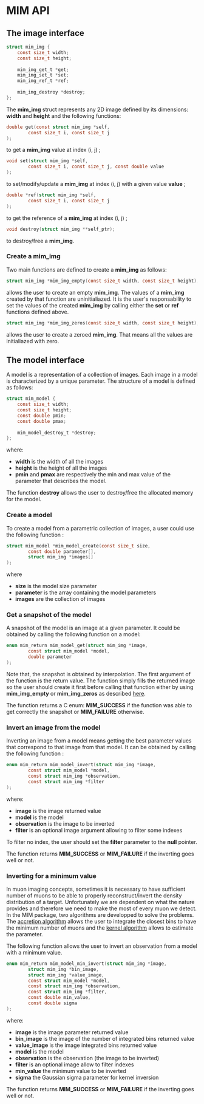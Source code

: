 # MIM API

## The image interface
```c
struct mim_img {
    const size_t width;
    const size_t height;
    
    mim_img_get_t *get;
    mim_img_set_t *set;
    mim_img_ref_t *ref;
    
    mim_img_destroy *destroy;
};
```

The **mim_img** struct represents any 2D image defined by its dimensions: **width** and **height** and the following functions:

```c
double get(const struct mim_img *self,
        const size_t i, const size_t j
);
```
to get a **mim_img** value at index (i, j) ;

```c
void set(struct mim_img *self,
        const size_t i, const size_t j, const double value
);
```
to set/modify/update a **mim_img** at index (i, j) with a given value **value** ;

```c
double *ref(struct mim_img *self,
        const size_t i, const size_t j
);
```
to get the reference of a **mim_img** at index (i, j) ;

```c
void destroy(struct mim_img **self_ptr);
```
to destroy/free a **mim_img**.

### Create a mim_img

Two main functions are defined to create a **mim_img** as follows:

```c
struct mim_img *mim_img_empty(const size_t width, const size_t height);
```
allows the user to create an empty **mim_img**. The values of a **mim_img** created by that function are uninitialiazed. It is the user's responsability to set the values of the created **mim_img** by calling either the **set** or **ref** functions defined above.

```c
struct mim_img *mim_img_zeros(const size_t width, const size_t height);
```
allows the user to create a zeroed **mim_img**. That means all the values are initialiazed with zero.


## The model interface

A model is a representation of a collection of images. Each image in a model is characterized by a unique parameter. The structure of a model is defined as follows:

```c
struct mim_model {
    const size_t width;
    const size_t height;
    const double pmin;
    const double pmax;
    
    mim_model_destroy_t *destroy;
};
```
where:

- **width** is the width of all the images
- **height** is the height of all the images
- **pmin** and **pmax** are respectively the min and max value of the parameter that describes the model.

The function **destroy** allows the user to destroy/free the allocated memory for the model.


### Create a model

To create a model from a parametric collection of images, a user could use the following function :

```c
struct mim_model *mim_model_create(const size_t size,
        const double parameter[],
        struct mim_img *images[]
);
```
where

- **size** is the model size parameter
- **parameter** is the array containing the model parameters
- **images** are the collection of images



### Get a snapshot of the model
A snapshot of the model is an image at a given parameter. It could be obtained by calling the following function on a model:

```c
enum mim_return mim_model_get(struct mim_img *image,
        const struct mim_model *model,
        double parameter
);
```
Note that, the snapshot is obtained by interpolation. The first argument of the function is the return value. The function simply fills the returned image so the user should create it first before calling that function either by using **mim_img_empty** or **mim_img_zeros** as described [here](#create-a-mim_img).

The function returns a C enum: **MIM_SUCCESS** if the function was able to get correctly the snapshot or **MIM_FAILURE** otherwise.


### Invert an image from the model

Inverting an image from a model means getting the best parameter values that correspond to that image from that model. It can be obtained by calling the following function :

```c
enum mim_return mim_model_invert(struct mim_img *image,
        const struct mim_model *model,
        const struct mim_img *observation,
        const struct mim_img *filter
);
```
where:

- **image** is the image returned value
- **model** is the model
- **observation** is the image to be inverted
- **filter** is an optional image argument allowing to filter some indexes

To filter no index, the user should set the **filter** parameter to the **null** pointer.

The function returns **MIM_SUCCESS** or **MIM_FAILURE** if the inverting goes well or not.


### Inverting for a minimum value

In muon imaging concepts, sometimes it is necessary to have sufficient number of muons to be able to properly reconstruct/invert the density distribution of a target. Unfortunately we are dependent on what the nature provides and therefore we need to make the most of every muon we detect. In the MIM package, two algorithms are developped to solve the problems. The [accretion algorithm](algorithms/accretion.md) allows the user to integrate the closest bins to have the minimum number of muons and the [kernel algorithm](algorithms/kernel.md) allows to estimate the parameter.

The following function allows the user to invert an observation from a model with a minimum value.

```c
enum mim_return mim_model_min_invert(struct mim_img *image,
        struct mim_img *bin_image,
        struct mim_img *value_image,
        const struct mim_model *model,
        const struct mim_img *observation,
        const struct mim_img *filter,
        const double min_value,
        const double sigma
);
```
where:

- **image** is the image parameter returned value
- **bin_image** is the image of the number of integrated bins returned value
- **value_image** is the image integrated bins returned value
- **model** is the model
- **observation** is the observation (the image to be inverted)
- **filter** is an optional image allow to filter indexes
- **min_value** the minimum value to be inverted
- **sigma** the Gaussian sigma parameter for kernel inversion

The function returns **MIM_SUCCESS** or **MIM_FAILURE** if the inverting goes well or not.